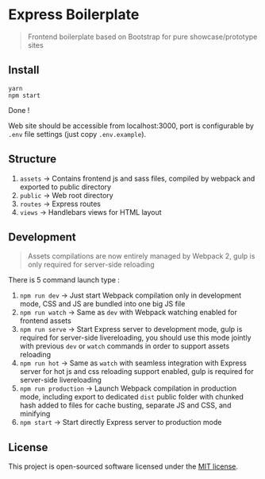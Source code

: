 # Express Boilerplate

> Frontend boilerplate based on Bootstrap for pure showcase/prototype sites

## Install

```shell
yarn
npm start
```

Done !

Web site should be accessible from localhost:3000, port is configurable by `.env` file settings (just copy `.env.example`).

## Structure

1. `assets` -> Contains frontend js and sass files, compiled by webpack and exported to public directory
2. `public` -> Web root directory
3. `routes` -> Express routes
3. `views` -> Handlebars views for HTML layout

## Development

> Assets compilations are now entirely managed by Webpack 2, gulp is only required for server-side reloading

There is 5 command launch type :

1. `npm run dev` -> Just start Webpack compilation only in development mode, CSS and JS are bundled into one big JS file
2. `npm run watch` -> Same as `dev` with Webpack watching enabled for frontend assets
3. `npm run serve` -> Start Express server to development mode, gulp is required for server-side livereloading, you should use this mode jointly with previous `dev` or `watch` commands in order to support assets reloading
4. `npm run hot` -> Same as `watch` with seamless integration with Express server for hot js and css reloading support enabled, gulp is required for server-side livereloading
5. `npm run production` -> Launch Webpack compilation in production mode, including export to dedicated `dist` public folder with chunked hash added to files for cache busting, separate JS and CSS, and minifying
6. `npm start` -> Start directly Express server to production mode

## License

This project is open-sourced software licensed under the [MIT license](https://adr1enbe4udou1n.mit-license.org).
